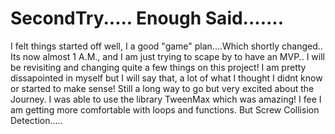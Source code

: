 # SecondTry..... Enough Said.......
I felt things started off well, I a good "game" plan....Which shortly changed.. Its now almost 1 A.M., and I am  just trying to scape by to have an MVP.. I will be revisiting and changing quite a few things on this project! I am pretty dissapointed in myself but I will say that, a lot of what I thought I didnt know or started to make sense! Still a long way to go but very excited about the Journey. I was able to use the library TweenMax which was amazing! I fee I am getting more comfortable with loops and functions. But Screw Collision Detection.....